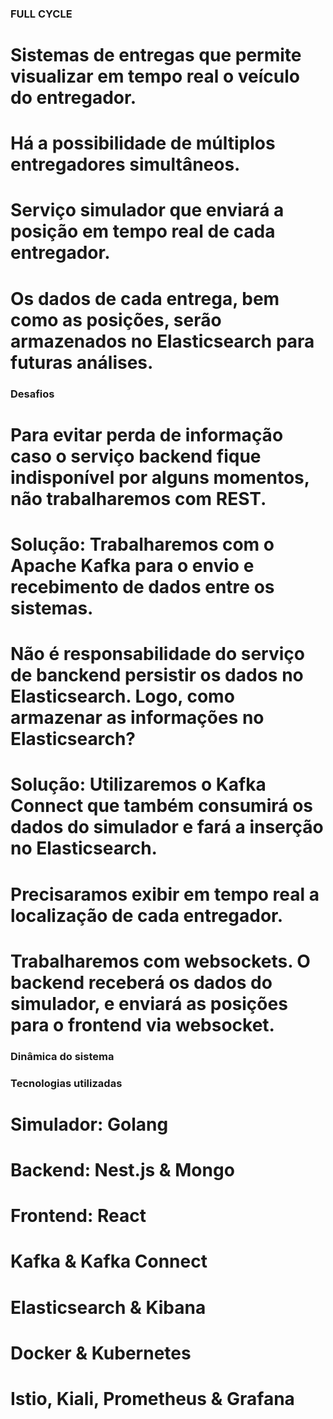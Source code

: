 ### FULL CYCLE

# Sistemas de entregas que permite visualizar em tempo real o veículo do entregador.
# Há a possibilidade de múltiplos entregadores simultâneos.
# Serviço simulador que enviará a posição em tempo real de cada entregador.
# Os dados de cada entrega, bem como as posições, serão armazenados no Elasticsearch para futuras análises.

### Desafios

# Para evitar perda de informação caso o serviço backend fique indisponível por alguns momentos, não trabalharemos com REST.
# Solução: Trabalharemos com o Apache Kafka para o envio e recebimento de dados entre os sistemas.

# Não é responsabilidade do serviço de banckend persistir os dados no Elasticsearch. Logo, como armazenar as informações no Elasticsearch?
# Solução: Utilizaremos o Kafka Connect que também consumirá os dados do simulador e fará a inserção no Elasticsearch.

# Precisaramos exibir em tempo real a localização de cada entregador.
# Trabalharemos com websockets. O backend receberá os dados do simulador, e enviará as posições para o frontend via websocket.

### Dinâmica do sistema


### Tecnologias utilizadas

# Simulador: Golang
# Backend: Nest.js & Mongo
# Frontend: React
# Kafka & Kafka Connect
# Elasticsearch & Kibana
# Docker & Kubernetes
# Istio, Kiali, Prometheus & Grafana
